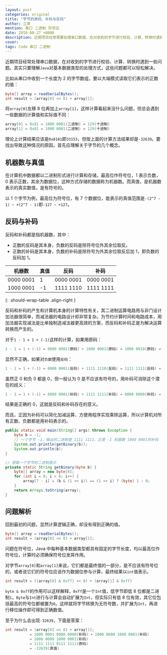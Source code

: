 ```yaml
---
layout: post
categories: original
title: "字节的原码、补码与反码"
author: 立泉
mention: 串口 二进制 符号位
date: 2018-08-27 +0800
description: 近期项目经常需要处理串口数据，在对收到的字节进行校验、计算、转换时遇到一些问题。其实只要理解`Java`对基本数据类型的处理方式，这些问题都可以轻松解决。
cover: 
tags: Code 串口 二进制
---
```


近期项目经常处理串口数据，在对收到的字节进行校验、计算、转换时遇到一些问题。其实只要理解`Java`对基本数据类型的处理方式，这些问题都可以轻松解决。

比如从串口中收到一个长度为 2 的字节数组，要以大端模式读取它们表示的正数的值：

```java
byte[] array = readSerialBytes();
int result = (array[0] << 8) + array[1];
```

将`array[0]`左移 8 位再加上`array[1]`，这样计算看起来没什么问题，但总会遇到一些数据的计算值和实际值不同：

```java
array[0] = 0x81 = 1000 0001(二进制) = 129(十进制)
array[1] = 0x81 = 1000 0001(二进制) = 129(十进制)
```

理论上计算结果应该是`0x8181`即`33153`，但按上面的计算方法结果却是`-32639`。要找出导致这种情况的原因，首先应理解关于字节的几个概念。

## 机器数与真值

在计算机中数据都以二进制形式进行计算和存储，最高位作符号位，1 表示负数，0 表示正数，其余为数据位，这种方式存储的数据称为机器数。而真值，是机器数表示的真实数值，是有符号的。

以 1 个字节为例，最高位为符号位，有 7 个数据位，能表示的真值范围是`-(2^7 - 1) ~ +(2^7 - 1)`即`-127 ~ +127`。

## 反码与补码

反码和补码都是指机器数，其中：

* 正数的反码是其本身，负数的反码是除符号位外其余位取反。
* 正数的补码是其本身，负数的补码是除符号为外其余位取反后加 1，即负数的反码加 1。


| 机器数    | 真值 | 反码      | 补码      |
|-----------|------|-----------|-----------|
| 0000 0001 | 1    | 0000 0001 | 0000 0001 |
| 1000 0001 | -1   | 1111 1110 | 1111 1111 |
{: .should-wrap-table .align-right }

反码和补码的产生和计算机本身的计算特性有关，其二进制运算电路用与非门设计加法器很简单，而减法器的电路设计却非常复杂。为节约计算时间和电路成本，用加法器实现减法是比单独制造减法器更高效的方案，而反码和补码正是为解决运算转换而产生的。

对于`1 - 1 = 1 + (-1)`这样的计算，如果用原码：

```java
1 - 1 = 1 + (-1) = 0000 0001(原码) + 1000 0001(原码) = 1000 0010(原码) = -2(真值)
```

显然不正确，如果对`负数`使用`反码`：

```java
1 - 1 = 1 + (-1) = 0000 0001(反码) + 1111 1110(反码) = 1111 1111(反码) = 1000 0000(原码) = -0(真值)
```

虽然正 0 和负 0 都是 0，但一般认为 0 是不应该有符号的，用补码可消除这个潜在的歧义：

```java
1 - 1 = 1 + (-1) = 0000 0001(补码) + 1111 1111(补码) = 0000 0000(补码) = 0000 0000(原码) = 0(真值)
```

结果是正确的 0，这就是反码和补码存在的意义。

而且，正因为补码可以简化加减运算、方便用程序实现乘除运算，所以计算机对所有正数、负数都是用补码表示的。

```java
public static void main(String[] args) throws Exception {
    byte b = -1;
    // 一个字节 -1，输出的二进制是 1111 1111，正是 -1 机器数 1000 0001的补码
    System.out.println(getBinary(b));
    System.out.println(b);
}

// 获取一个字节的二进制表示
private static String getBinary(byte b) {
    byte[] array = new byte[8];
    for (int i = 0; i < 8; i++) {
        array[7 - i] = (b & (1 << i)) == (1 << i) ? (byte) 1 : 0;
    }
    return Arrays.toString(array);
}
```

## 问题解析

回到最初的问题，显然计算逻辑正确，却没有得到正确的值。

```java
byte[] array = readSerialBytes();
int result = (array[0] << 8) + array[1];
```

问题在符号位，Java 中每种基本数据类型都具有固定的字节长度，均以最高位作符号位，计算时必须确保符号位发挥作用。

对字节`array[0]`和`array[1]`来说，它们都是最终值的一部分，是不应该有符号位的，或者说它们的符号位应该作为数据位参与计算，最终结果以`int`值表示。

```java
int result = ((array[0] & 0xff) << 8) + (array[1] & 0xff)
```

`byte & 0xff`的作用可以这样解释，`0xff`是一个`Int`值，低字节即低 8 位都是二进制`1`，`Byte`与`Int`进行与计算会自动扩展为`Int`，但实际只有低 8 位有效，其它位包括最高的符号位都被置为`0`。这样就将字节转换为无符号数，并扩展为`Int`，再进行移位操作即可得到正确数值。

至于为什么会出现`-32639`，下面是答案：

```java
int result = (array[0] << 8) + array[1];
           = 1000 0001 0000 0000(补码) + 1000 0000 1000 0001(补码)
           = 1000 0000 1000 0001(补码)
           = 1111 1111 0111 1111(原码)
           = -32639(真值)
```